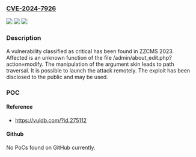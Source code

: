 ### [CVE-2024-7926](https://cve.mitre.org/cgi-bin/cvename.cgi?name=CVE-2024-7926)
![](https://img.shields.io/static/v1?label=Product&message=ZZCMS&color=blue)
![](https://img.shields.io/static/v1?label=Version&message=%3D%202023%20&color=brighgreen)
![](https://img.shields.io/static/v1?label=Vulnerability&message=CWE-22%20Path%20Traversal&color=brighgreen)

### Description

A vulnerability classified as critical has been found in ZZCMS 2023. Affected is an unknown function of the file /admin/about_edit.php?action=modify. The manipulation of the argument skin leads to path traversal. It is possible to launch the attack remotely. The exploit has been disclosed to the public and may be used.

### POC

#### Reference
- https://vuldb.com/?id.275112

#### Github
No PoCs found on GitHub currently.

